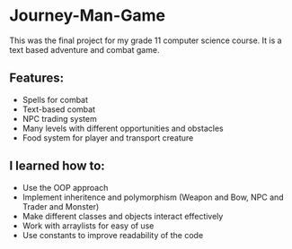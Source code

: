 # Journey-Man-Game
This was the final project for my grade 11 computer science course. It is a text based adventure and combat game.

##  Features:
- Spells for combat
- Text-based combat
- NPC trading system
- Many levels with different opportunities and obstacles
- Food system for player and transport creature

## I learned how to:
- Use the OOP approach
- Implement inheritence and polymorphism (Weapon and Bow, NPC and Trader and Monster)
- Make different classes and objects interact effectively
- Work with arraylists for easy of use
- Use constants to improve readability of the code

